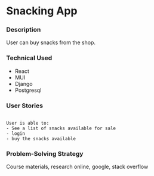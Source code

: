 # Snacking App

### Description
User can buy snacks from the shop.

### Technical Used

- React
- MUI
- Django
- Postgresql

### User Stories

```

User is able to:
- See a list of snacks available for sale
- login
- buy the snacks available

```
### Problem-Solving Strategy

Course materials, research online, google, stack overflow

